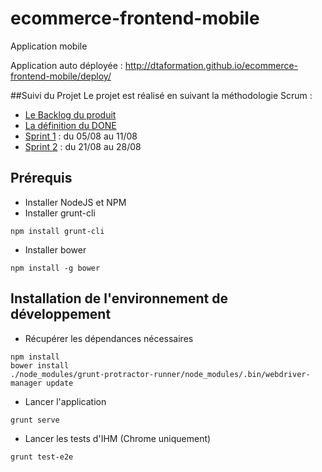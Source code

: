 # ecommerce-frontend-mobile
Application mobile

Application auto déployée : http://dtaformation.github.io/ecommerce-frontend-mobile/deploy/

##Suivi du Projet
Le projet est réalisé en suivant la méthodologie Scrum :
* [Le Backlog du produit](https://github.com/DTAFormation/ecommerce-frontend-mobile/wiki/Backlog-Produit)
* [La définition du DONE](https://github.com/DTAFormation/ecommerce-frontend-mobile/wiki/D%C3%A9finition-du-DONE)
* [Sprint 1](https://github.com/DTAFormation/ecommerce-frontend-mobile/wiki/Sprint-1)  : du 05/08 au 11/08
* [Sprint 2](https://github.com/DTAFormation/ecommerce-frontend-mobile/wiki/Sprint-2)  : du 21/08 au 28/08

## Prérequis
* Installer NodeJS et NPM
* Installer grunt-cli
```
npm install grunt-cli
```
* Installer bower
```
npm install -g bower
```

## Installation de l'environnement de développement
* Récupérer les dépendances nécessaires
```
npm install
bower install
./node_modules/grunt-protractor-runner/node_modules/.bin/webdriver-manager update
```
* Lancer l'application
```
grunt serve
```
* Lancer les tests d'IHM (Chrome uniquement)
```
grunt test-e2e
```
